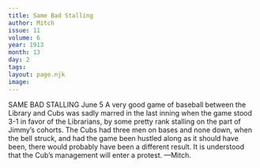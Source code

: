 ```yaml
---
title: Same Bad Stalling
author: Mitch
issue: 11
volume: 6
year: 1913
month: 13
day: 2
tags:
layout: page.njk
image:
---
```

SAME BAD STALLING    June 5   A very good game of baseball between the Library and Cubs was sadly marred in the last inning when the game stood 3-1 in favor of the Librarians, by some pretty rank stalling on the part of Jimmy’s cohorts. The Cubs had three men on bases and none down, when the bell struck, and had the game been hustled along as it should have been, there would probably have been a different result. It is understood that the Cub’s management will enter a protest. —Mitch. 
